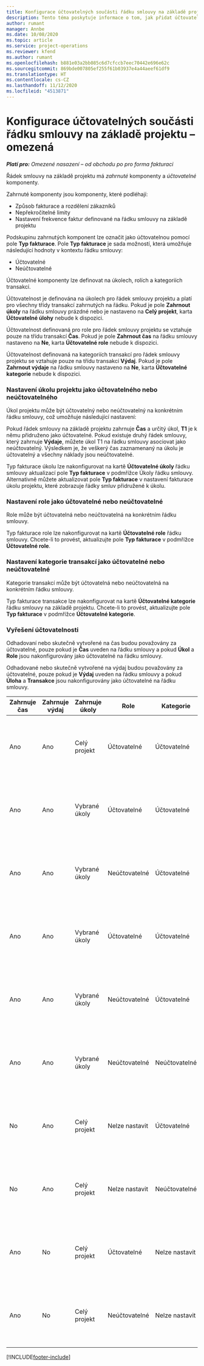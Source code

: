 ```yaml
---
title: Konfigurace účtovatelných součásti řádku smlouvy na základě projektu – omezená
description: Tento téma poskytuje informace o tom, jak přidat účtovatelné komponenty do řádků smlouvy v Project Operations.
author: rumant
manager: Annbe
ms.date: 10/08/2020
ms.topic: article
ms.service: project-operations
ms.reviewer: kfend
ms.author: rumant
ms.openlocfilehash: b881e03a2bb085c6d7cfccb7eec70442e696e62c
ms.sourcegitcommit: 869bde007805ef255f61b03937e4a44aeef61df9
ms.translationtype: HT
ms.contentlocale: cs-CZ
ms.lasthandoff: 11/12/2020
ms.locfileid: "4513871"
---
```

# <a name="configure-chargeable-components-of-a-project-based-contract-line---lite"></a>Konfigurace účtovatelných součásti řádku smlouvy na základě projektu – omezená

_**Platí pro:** Omezené nasazení – od obchodu po pro forma fakturaci_

Řádek smlouvy na základě projektu má *zahrnuté* komponenty a *účtovatelné* komponenty.

Zahrnuté komponenty jsou komponenty, které podléhají:

  - Způsob fakturace a rozdělení zákazníků
  - Nepřekročitelné limity 
  - Nastavení frekvence faktur definované na řádku smlouvy na základě projektu

Podskupinu zahrnutých komponent lze označit jako účtovatelnou pomocí pole **Typ fakturace**. Pole **Typ fakturace** je sada možností, která umožňuje následující hodnoty v kontextu řádku smlouvy:

  - Účtovatelné
  - Neúčtovatelné

Účtovatelné komponenty lze definovat na úkolech, rolích a kategoriích transakcí.

Účtovatelnost je definována na úkolech pro řádek smlouvy projektu a platí pro všechny třídy transakcí zahrnutých na řádku. Pokud je pole **Zahrnout úkoly** na řádku smlouvy prázdné nebo je nastaveno na **Celý projekt**, karta **Účtovatelné úlohy** nebude k dispozici.

Účtovatelnost definovaná pro role pro řádek smlouvy projektu se vztahuje pouze na třídu transakcí **Čas**. Pokud je pole **Zahrnout čas** na řádku smlouvy nastaveno na **Ne**, karta **Účtovatelné role** nebude k dispozici.

Účtovatelnost definovaná na kategoriích transakcí pro řádek smlouvy projektu se vztahuje pouze na třídu transakcí **Výdaj**. Pokud je pole **Zahrnout výdaje** na řádku smlouvy nastaveno na **Ne**, karta **Účtovatelné kategorie** nebude k dispozici.

### <a name="update-a-project-task-as-chargeable-or-non-chargeable"></a>Nastavení úkolu projektu jako účtovatelného nebo neúčtovatelného

Úkol projektu může být účtovatelný nebo neúčtovatelný na konkrétním řádku smlouvy, což umožňuje následující nastavení:

Pokud řádek smlouvy na základě projektu zahrnuje **Čas** a určitý úkol, **T1** je k němu přidruženo jako účtovatelné. Pokud existuje druhý řádek smlouvy, který zahrnuje **Výdaje**, můžete úkol T1 na řádku smlouvy asociovat jako neúčtovatelný. Výsledkem je, že veškerý čas zaznamenaný na úkolu je účtovatelný a všechny náklady jsou neúčtovatelné.

Typ fakturace úkolu lze nakonfigurovat na kartě **Účtovatelné úkoly** řádku smlouvy aktualizací pole **Typ fakturace** v podmřížce Úkoly řádku smlouvy. Alternativně můžete aktualizovat pole **Typ fakturace** v nastavení fakturace úkolu projektu, které zobrazuje řádky smluv přidružené k úkolu.

### <a name="update-a-role-as-chargeable-or-non-chargeable"></a>Nastavení role jako účtovatelné nebo neúčtovatelné

Role může být účtovatelná nebo neúčtovatelná na konkrétním řádku smlouvy.

Typ fakturace role lze nakonfigurovat na kartě **Účtovatelné role** řádku smlouvy. Chcete-li to provést, aktualizujte pole **Typ fakturace** v podmřížce **Účtovatelné role**.

### <a name="update-a-transaction-category-as-chargeable-or-non-chargeable"></a>Nastavení kategorie transakcí jako účtovatelné nebo neúčtovatelné

Kategorie transakcí může být účtovatelná nebo neúčtovatelná na konkrétním řádku smlouvy.

Typ fakturace transakce lze nakonfigurovat na kartě **Účtovatelné kategorie** řádku smlouvy na základě projektu. Chcete-li to provést, aktualizujte pole **Typ fakturace** v podmřížce **Účtovatelné kategorie**.

### <a name="resolve-chargeability"></a>Vyřešení účtovatelnosti

Odhadovaní nebo skutečně vytvořené na čas budou považovány za účtovatelné, pouze pokud je **Čas** uveden na řádku smlouvy a pokud **Úkol** a **Role** jsou nakonfigurovány jako účtovatelné na řádku smlouvy.

Odhadované nebo skutečně vytvořené na výdaj budou považovány za účtovatelné, pouze pokud je **Výdaj** uveden na řádku smlouvy a pokud **Úloha** a **Transakce** jsou nakonfigurovány jako účtovatelné na řádku smlouvy.


| Zahrnuje čas | Zahrnuje výdaj | Zahrnuje úkoly | Role           | Kategorie       | Úloha                                                                                                      |
|---------------|------------------|----------------|----------------|----------------|-----------------------------------------------------------------------------------------------------------|
| Ano           | Ano              | Celý projekt | Účtovatelné     | Účtovatelné     | Skutečná fakturace na čas: **Účtovatelné** </br> Typ fakturace při skutečných výdajích: **Účtovatelné**           |
| Ano           | Ano              | Vybrané úkoly | Účtovatelné     | Účtovatelné     | Skutečná fakturace na čas: **Účtovatelné** </br> Typ fakturace při skutečných výdajích: **Účtovatelné**           |
| Ano           | Ano              | Vybrané úkoly | Neúčtovatelné | Účtovatelné     | Skutečná fakturace na čas: **Neúčtovatelné** </br> Typ fakturace při skutečných výdajích: **Účtovatelné**       |
| Ano           | Ano              | Vybrané úkoly | Účtovatelné     | Účtovatelné     | Skutečná fakturace na čas: **Neúčtovatelné** </br> Typ fakturace při skutečných výdajích: **Neúčtovatelné** |
| Ano           | Ano              | Vybrané úkoly | Neúčtovatelné | Účtovatelné     | Skutečná fakturace na čas: **Neúčtovatelné** </br> Typ fakturace při skutečných výdajích: **Neúčtovatelné** |
| Ano           | Ano              | Vybrané úkoly | Neúčtovatelné | Neúčtovatelné | Skutečná fakturace na čas: **Neúčtovatelné** </br> Typ fakturace při skutečných výdajích: **Neúčtovatelné** |
| No            | Ano              | Celý projekt | Nelze nastavit   | Účtovatelné     | Skutečná fakturace na čas: **Není k dispozici**</br>Typ fakturace při skutečných výdajích: **Účtovatelné**          |
| No            | Ano              | Celý projekt | Nelze nastavit   | Neúčtovatelné | Skutečná fakturace na čas: **Není k dispozici**</br> Typ fakturace při skutečných výdajích: **Neúčtovatelné**     |
| Ano           | No               | Celý projekt | Účtovatelné     | Nelze nastavit   | Skutečná fakturace na čas: **Účtovatelné** </br> Typ fakturace při skutečných výdajích: **Není k dispozici**        |
| Ano           | No               | Celý projekt | Neúčtovatelné | Nelze nastavit   | Skutečná fakturace na čas: **Neúčtovatelné** </br>Typ fakturace při skutečných výdajích: **Není k dispozici**   |


[!INCLUDE[footer-include](../../includes/footer-banner.md)]